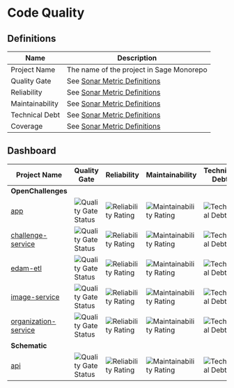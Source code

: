 # Code Quality

## Definitions

| Name            | Description                              |
|-----------------|------------------------------------------|
| Project Name    | The name of the project in Sage Monorepo |
| Quality Gate    | See [Sonar Metric Definitions]           |
| Reliability     | See [Sonar Metric Definitions]           |
| Maintainability | See [Sonar Metric Definitions]           |
| Technical Debt  | See [Sonar Metric Definitions]           |
| Coverage        | See [Sonar Metric Definitions]           |

<!-- Links -->

[Sonar Metric Definitions]: https://docs.sonarcloud.io/digging-deeper/metric-definitions/

## Dashboard

| Project Name | Quality Gate | Reliability | Maintainability | Technical Debt | Coverage |
|--------------|--------------|-------------|-----------------|----------------|----------|
| **OpenChallenges** ||
| [app](https://sonarcloud.io/summary/overall?id=openchallenges-app) | ![Quality Gate Status](https://sonarcloud.io/api/project_badges/measure?project=openchallenges-app&metric=alert_status) | ![Reliability Rating](https://sonarcloud.io/api/project_badges/measure?project=openchallenges-app&metric=reliability_rating) | ![Maintainability Rating](https://sonarcloud.io/api/project_badges/measure?project=openchallenges-app&metric=sqale_rating) | ![Technical Debt](https://sonarcloud.io/api/project_badges/measure?project=openchallenges-app&metric=sqale_index) | ![Coverage](https://sonarcloud.io/api/project_badges/measure?project=openchallenges-app&metric=coverage) |
| [challenge-service](https://sonarcloud.io/summary/overall?id=openchallenges-challenge-service) | ![Quality Gate Status](https://sonarcloud.io/api/project_badges/measure?project=openchallenges-challenge-service&metric=alert_status) | ![Reliability Rating](https://sonarcloud.io/api/project_badges/measure?project=openchallenges-challenge-service&metric=reliability_rating) | ![Maintainability Rating](https://sonarcloud.io/api/project_badges/measure?project=openchallenges-challenge-service&metric=sqale_rating) | ![Technical Debt](https://sonarcloud.io/api/project_badges/measure?project=openchallenges-challenge-service&metric=sqale_index) | ![Coverage](https://sonarcloud.io/api/project_badges/measure?project=openchallenges-challenge-service&metric=coverage) |
| [edam-etl](https://sonarcloud.io/summary/overall?id=openchallenges-edam-etl) | ![Quality Gate Status](https://sonarcloud.io/api/project_badges/measure?project=openchallenges-edam-etl&metric=alert_status) | ![Reliability Rating](https://sonarcloud.io/api/project_badges/measure?project=openchallenges-edam-etl&metric=reliability_rating) | ![Maintainability Rating](https://sonarcloud.io/api/project_badges/measure?project=openchallenges-edam-etl&metric=sqale_rating) | ![Technical Debt](https://sonarcloud.io/api/project_badges/measure?project=openchallenges-edam-etl&metric=sqale_index) | ![Coverage](https://sonarcloud.io/api/project_badges/measure?project=openchallenges-edam-etl&metric=coverage) |
| [image-service](https://sonarcloud.io/summary/overall?id=openchallenges-image-service) | ![Quality Gate Status](https://sonarcloud.io/api/project_badges/measure?project=openchallenges-image-service&metric=alert_status) | ![Reliability Rating](https://sonarcloud.io/api/project_badges/measure?project=openchallenges-image-service&metric=reliability_rating) | ![Maintainability Rating](https://sonarcloud.io/api/project_badges/measure?project=openchallenges-image-service&metric=sqale_rating) | ![Technical Debt](https://sonarcloud.io/api/project_badges/measure?project=openchallenges-image-service&metric=sqale_index) | ![Coverage](https://sonarcloud.io/api/project_badges/measure?project=openchallenges-image-service&metric=coverage) |
| [organization-service](https://sonarcloud.io/summary/overall?id=openchallenges-organization-service) | ![Quality Gate Status](https://sonarcloud.io/api/project_badges/measure?project=openchallenges-organization-service&metric=alert_status) | ![Reliability Rating](https://sonarcloud.io/api/project_badges/measure?project=openchallenges-organization-service&metric=reliability_rating) | ![Maintainability Rating](https://sonarcloud.io/api/project_badges/measure?project=openchallenges-organization-service&metric=sqale_rating) | ![Technical Debt](https://sonarcloud.io/api/project_badges/measure?project=openchallenges-organization-service&metric=sqale_index) | ![Coverage](https://sonarcloud.io/api/project_badges/measure?project=openchallenges-organization-service&metric=coverage) |
| **Schematic** ||
| [api](https://sonarcloud.io/summary/overall?id=schematic-api) | ![Quality Gate Status](https://sonarcloud.io/api/project_badges/measure?project=schematic-api&metric=alert_status) | ![Reliability Rating](https://sonarcloud.io/api/project_badges/measure?project=schematic-api&metric=reliability_rating) | ![Maintainability Rating](https://sonarcloud.io/api/project_badges/measure?project=schematic-api&metric=sqale_rating) | ![Technical Debt](https://sonarcloud.io/api/project_badges/measure?project=schematic-api&metric=sqale_index) | ![Coverage](https://sonarcloud.io/api/project_badges/measure?project=schematic-api&metric=coverage) |